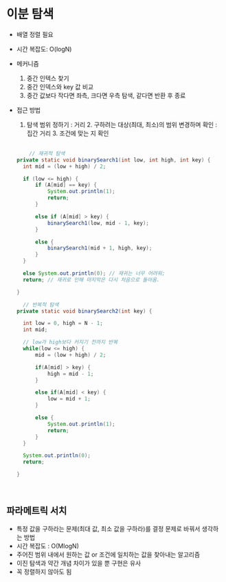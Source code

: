 # 이분 탐색

- 배열 정렬 필요
- 시간 복잡도: O(logN)
- 메커니즘

  1. 중간 인텍스 찾기
  2. 중간 인덱스와 key 값 비교
  3. 중간 값보다 작다면 좌측, 크다면 우측 탐색, 같다면 반환 후 종료

- 접근 방법

  1.  탐색 범위 정하기 : 거리 2. 구하려는 대상(최대, 최소)의 범위 변경하며 확인 : 집간 거리 3. 조건에 맞는 지 확인

  </br>

  ```java
      // 재귀적 탐색
  private static void binarySearch1(int low, int high, int key) {
  	int mid = (low + high) / 2;

  	if (low <= high) {
  		if (A[mid] == key) {
  			System.out.println(1);
  			return;
  		}

  		else if (A[mid] > key) {
  			binarySearch1(low, mid - 1, key);
  		}

  		else {
  			binarySearch1(mid + 1, high, key);
  		}
  	}

  	else System.out.println(0); // 재귀는 너무 어려워;
  	return; // 재귀로 인해 마지막은 다시 처음으로 돌아옴.

  }

  	// 반복적 탐색
  private static void binarySearch2(int key) {

  	int low = 0, high = N - 1;
  	int mid;

  	// low가 high보다 커지기 전까지 반복
  	while(low <= high) {
  		mid = (low + high) / 2;

  		if(A[mid] > key) {
  			high = mid - 1;
  		}

  		else if(A[mid] < key) {
  			low = mid + 1;
  		}

  		else {
  			System.out.println(1);
  			return;
  		}
  	}

  	System.out.println(0);
  	return;

  }
  ```

  </br>

## 파라메트릭 서치

- 특정 값을 구하라는 문제(최대 값, 최소 값을 구하라)를 결정 문제로 바꿔서 생각하는 방법
- 시간 복잡도 : O(MlogN)
- 주어진 범위 내에서 원하는 값 or 조건에 일치하는 값을 찾아내는 알고리즘
- 이진 탐색과 약간 개념 차이가 있을 뿐 구현은 유사
- 꼭 정렬하지 않아도 됨
